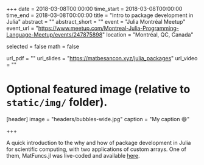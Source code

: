 +++
date = 2018-03-08T00:00:00
time_start = 2018-03-08T00:00:00
time_end = 2018-03-08T00:00:00
title = "Intro to package development in Julia"
abstract = ""
abstract_short = ""
event = "Julia Montréal Meetup"
event_url = "https://www.meetup.com/Montreal-Julia-Programming-Language-Meetup/events/247875898"
location = "Montréal, QC, Canada"

selected = false
math = false

url_pdf = ""
url_slides = "https://matbesancon.xyz/julia_packages"
url_video = ""

# Optional featured image (relative to `static/img/` folder).
[header]
image = "headers/bubbles-wide.jpg"
caption = "My caption :smile:"

+++

A quick introduction to the why and how of package development in Julia for
scientific computing, with two applications of custom arrays. One of them,
MatFuncs.jl was live-coded and available [here](https://github.com/matbesancon/MatFuncs.jl).
